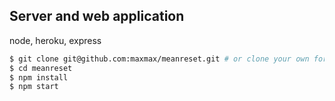 ## Server and web application

node, heroku, express

```sh
$ git clone git@github.com:maxmax/meanreset.git # or clone your own fork
$ cd meanreset
$ npm install
$ npm start
```

